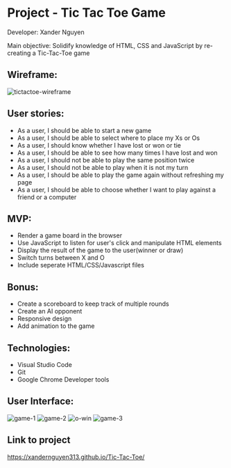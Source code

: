 # Project - Tic Tac Toe Game

Developer: Xander Nguyen

Main objective: Solidify knowledge of HTML, CSS and JavaScript by re-creating a Tic-Tac-Toe game

## Wireframe:

![tictactoe-wireframe](https://user-images.githubusercontent.com/54870248/144269870-cf9fc63f-b4a5-4b70-bf0d-58f52e5d2774.JPG)

## User stories:

- As a user, I should be able to start a new game
- As a user, I should be able to select where to place my Xs or Os
- As a user, I should know whether I have lost or won or tie
- As a user, I should be able to see how many times I have lost and won
- As a user, I should not be able to play the same position twice
- As a user, I should not be able to play when it is not my turn
- As a user, I should be able to play the game again without refreshing my page
- As a user, I should be able to choose whether I want to play against a friend or a computer

## MVP:

- Render a game board in the browser
- Use JavaScript to listen for user's click and manipulate HTML elements
- Display the result of the game to the user(winner or draw)
- Switch turns between X and O
- Include seperate HTML/CSS/Javascript files

## Bonus:

- Create a scoreboard to keep track of multiple rounds
- Create an AI opponent
- Responsive design
- Add animation to the game


## Technologies:

- Visual Studio Code
- Git
- Google Chrome Developer tools

## User Interface:
![game-1](https://user-images.githubusercontent.com/54870248/144271184-912ae249-2165-41b4-bedc-90ed3b4c6228.JPG)
![game-2](https://user-images.githubusercontent.com/54870248/144271205-c4879583-6a7b-4326-92f7-169c682bfb79.JPG)
![o-win](https://user-images.githubusercontent.com/54870248/144271226-2b2b13d2-1d26-4603-ba8c-c542435a5522.JPG)
![game-3](https://user-images.githubusercontent.com/54870248/144271237-9ff6b10e-6ed7-4c51-8445-80171762e864.JPG)

## Link to project

https://xandernguyen313.github.io/Tic-Tac-Toe/


